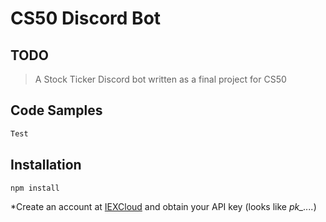 # CS50 Discord Bot
 
## TODO

> A Stock Ticker Discord bot written as a final project for CS50

## Code Samples
```Javascript
Test
```


## Installation
```
npm install
```
*Create an account at [IEXCloud](https://iexcloud.io) and obtain your API key (looks like *pk_....*)




